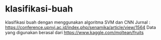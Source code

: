 # klasifikasi-buah
klasifikasi buah dengan menggunakan algoritma SVM dan CNN
Jurnal : https://conference.upnvj.ac.id/index.php/senamika/article/view/1564
Data yang digunakan berasal dari https://www.kaggle.com/moltean/fruits
